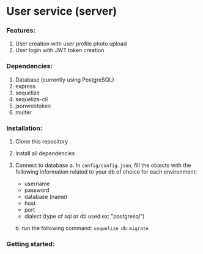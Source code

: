 # User service (server)

### Features:

1. User creation with user profile photo upload
2. User login with JWT token creation

### Dependencies:

1. Database (currently using PostgreSQL)
2. express
3. sequelize
4. sequelize-cli
5. jsonwebtoken
6. multer

### Installation:

1. Clone this repository
2. Install all dependencies
3. Connect to database
   a. In `config/config.json`, fill the objects with the following information related to your db of choice for each environment:

   - username
   - password
   - database (name)
   - host
   - port
   - dialect (type of sql or db used ex: "postgresql")

   b. run the following command: `sequelize db:migrate`

### Getting started:
